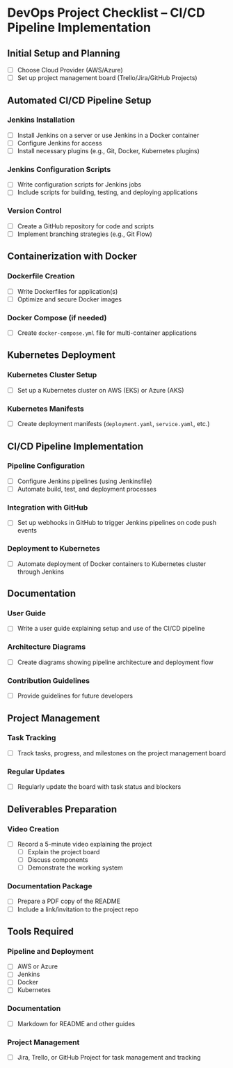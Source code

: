 # DevOps Project Checklist – CI/CD Pipeline Implementation

## Initial Setup and Planning

- [ ] Choose Cloud Provider (AWS/Azure)
- [ ] Set up project management board (Trello/Jira/GitHub Projects)

## Automated CI/CD Pipeline Setup

### Jenkins Installation

- [ ] Install Jenkins on a server or use Jenkins in a Docker container
- [ ] Configure Jenkins for access
- [ ] Install necessary plugins (e.g., Git, Docker, Kubernetes plugins)

### Jenkins Configuration Scripts

- [ ] Write configuration scripts for Jenkins jobs
- [ ] Include scripts for building, testing, and deploying applications

### Version Control
- [ ] Create a GitHub repository for code and scripts
- [ ] Implement branching strategies (e.g., Git Flow)

## Containerization with Docker
### Dockerfile Creation
- [ ] Write Dockerfiles for application(s)
- [ ] Optimize and secure Docker images

### Docker Compose (if needed)
- [ ] Create `docker-compose.yml` file for multi-container applications

## Kubernetes Deployment
### Kubernetes Cluster Setup
- [ ] Set up a Kubernetes cluster on AWS (EKS) or Azure (AKS)

### Kubernetes Manifests
- [ ] Create deployment manifests (`deployment.yaml`, `service.yaml`, etc.)

## CI/CD Pipeline Implementation
### Pipeline Configuration
- [ ] Configure Jenkins pipelines (using Jenkinsfile)
- [ ] Automate build, test, and deployment processes

### Integration with GitHub
- [ ] Set up webhooks in GitHub to trigger Jenkins pipelines on code push events

### Deployment to Kubernetes
- [ ] Automate deployment of Docker containers to Kubernetes cluster through Jenkins

## Documentation
### User Guide
- [ ] Write a user guide explaining setup and use of the CI/CD pipeline

### Architecture Diagrams
- [ ] Create diagrams showing pipeline architecture and deployment flow

### Contribution Guidelines
- [ ] Provide guidelines for future developers

## Project Management
### Task Tracking
- [ ] Track tasks, progress, and milestones on the project management board

### Regular Updates
- [ ] Regularly update the board with task status and blockers

## Deliverables Preparation
### Video Creation
- [ ] Record a 5-minute video explaining the project
  - [ ] Explain the project board
  - [ ] Discuss components
  - [ ] Demonstrate the working system

### Documentation Package
- [ ] Prepare a PDF copy of the README
- [ ] Include a link/invitation to the project repo

## Tools Required
### Pipeline and Deployment
- [ ] AWS or Azure
- [ ] Jenkins
- [ ] Docker
- [ ] Kubernetes

### Documentation
- [ ] Markdown for README and other guides

### Project Management
- [ ] Jira, Trello, or GitHub Project for task management and tracking
